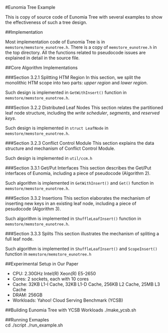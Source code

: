 #Eunomia Tree Example

This is copy of source code of Eunomia Tree with several examples to show the effectiveness of such a tree design.

##Implementation

Most implementation code of Eunomia Tree is in `memstore/memstore_eunotree.h`.
There is a copy of `memstore_eunotree.h` in the top directory.
All the functions related to pseudocode issues are explained in detail in the source file.

##Core Algorithm Implementations

###Section 3.2.1 Splitting HTM Region
In this section, we split the monolithic HTM scope into two parts: *upper region* and *lower region*.

Such design is implemented in `GetWithInsert()` function in `memstore/memstore_eunotree.h`.

###Section 3.2.2 Distributed Leaf Nodes
This section relates the partitioned leaf node structure, including the *write scheduler*, *segments*, and *reserved keys*.

Such design is implemented in `struct LeafNode` in `memstore/memstore_eunotree.h`.

###Section 3.2.3 Conflict Control Module
This section explains the data structure and mechanism of Conflict Control Module. 

Such design is implemented in `util/ccm.h`

###Section 3.3.1 Get/Put Interfaces
This section describes the Get/Put interfaces of Eunomia, including a piece of pseudocode (Algorithm 2).

Such algorithm is implemented in `GetWithInsert()` and `Get()` function in `memstore/memstore_eunotree.h`.

###Section 3.3.2 Insertions
This section elaborates the mechanism of inserting new keys in an existing leaf node, including a piece of pesudocode (Algorithm 3).

Such algorithm is implemented in `ShuffleLeafInsert()` function in `memstore/memstore_eunotree.h`.

###Section 3.3.3 Splits
This section illustrates the mechanism of spliting a full leaf node.

Such algorithm is implemented in `ShuffleLeafInsert()` and `ScopeInsert()` function in `memstore/memstore_eunotree.h`

##Experimental Setup in Our Paper

* CPU: 2.30GHz Intel(R) Xeon(R) E5-2650
* Cores: 2 sockets, each with 10 cores
* Cache: 32KB L1-I Cache, 32KB L1-D Cache, 256KB L2 Cache, 25MB L3 Cache
* DRAM: 256GB
* Workloads: Yahoo! Cloud Serving Benchmark (YCSB)

##Building Eunomia Tree with YCSB Workloads
    ./make_ycsb.sh

##Running Exmaples  
    cd ./script
    ./run_example.sh

